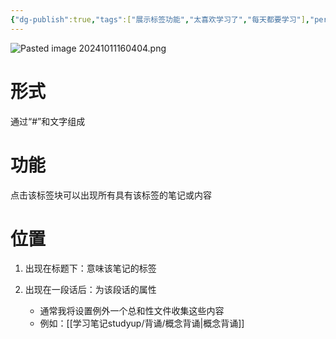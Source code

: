 ```yaml
---
{"dg-publish":true,"tags":["展示标签功能","太喜欢学习了","每天都要学习"],"permalink":"/运行杂/主页home/标签/","dgPassFrontmatter":true,"noteIcon":"","created":"2024-10-11T16:03:11.741+08:00","updated":"2024-10-11T17:51:43.152+08:00"}
---
```


![Pasted image 20241011160404.png](/img/user/%E8%BF%90%E8%A1%8C%E6%9D%82/%E9%99%84%E4%BB%B6/Pasted%20image%2020241011160404.png)
# 形式
通过“#”和文字组成
# 功能
点击该标签块可以出现所有具有该标签的笔记或内容
# 位置
1. 出现在标题下：意味该笔记的标签

2. 出现在一段话后：为该段话的属性
	- 通常我将设置例外一个总和性文件收集这些内容
	- 例如：[[学习笔记studyup/背诵/概念背诵\|概念背诵]]